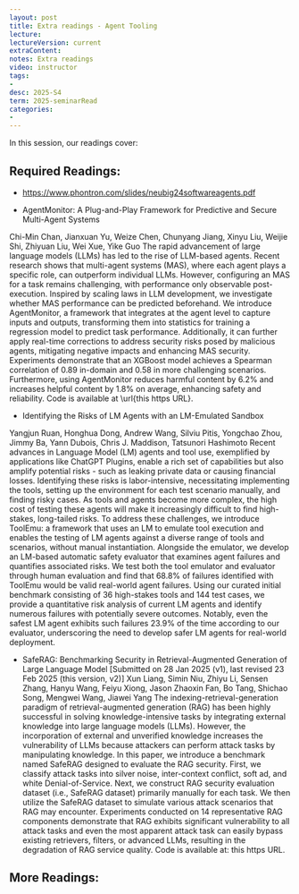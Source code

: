 ```yaml
---
layout: post
title: Extra readings - Agent Tooling   
lecture: 
lectureVersion: current
extraContent: 
notes: Extra readings 
video: instructor   
tags:
- 
desc: 2025-S4
term: 2025-seminarRead
categories:
- 
---
```





In this session, our readings cover: 

## Required Readings: 

+ https://www.phontron.com/slides/neubig24softwareagents.pdf

+ AgentMonitor: A Plug-and-Play Framework for Predictive and Secure Multi-Agent Systems

Chi-Min Chan, Jianxuan Yu, Weize Chen, Chunyang Jiang, Xinyu Liu, Weijie Shi, Zhiyuan Liu, Wei Xue, Yike Guo
The rapid advancement of large language models (LLMs) has led to the rise of LLM-based agents. Recent research shows that multi-agent systems (MAS), where each agent plays a specific role, can outperform individual LLMs. However, configuring an MAS for a task remains challenging, with performance only observable post-execution. Inspired by scaling laws in LLM development, we investigate whether MAS performance can be predicted beforehand. We introduce AgentMonitor, a framework that integrates at the agent level to capture inputs and outputs, transforming them into statistics for training a regression model to predict task performance. Additionally, it can further apply real-time corrections to address security risks posed by malicious agents, mitigating negative impacts and enhancing MAS security. Experiments demonstrate that an XGBoost model achieves a Spearman correlation of 0.89 in-domain and 0.58 in more challenging scenarios. Furthermore, using AgentMonitor reduces harmful content by 6.2% and increases helpful content by 1.8% on average, enhancing safety and reliability. Code is available at \url{this https URL}.


+ Identifying the Risks of LM Agents with an LM-Emulated Sandbox

Yangjun Ruan, Honghua Dong, Andrew Wang, Silviu Pitis, Yongchao Zhou, Jimmy Ba, Yann Dubois, Chris J. Maddison, Tatsunori Hashimoto
Recent advances in Language Model (LM) agents and tool use, exemplified by applications like ChatGPT Plugins, enable a rich set of capabilities but also amplify potential risks - such as leaking private data or causing financial losses. Identifying these risks is labor-intensive, necessitating implementing the tools, setting up the environment for each test scenario manually, and finding risky cases. As tools and agents become more complex, the high cost of testing these agents will make it increasingly difficult to find high-stakes, long-tailed risks. To address these challenges, we introduce ToolEmu: a framework that uses an LM to emulate tool execution and enables the testing of LM agents against a diverse range of tools and scenarios, without manual instantiation. Alongside the emulator, we develop an LM-based automatic safety evaluator that examines agent failures and quantifies associated risks. We test both the tool emulator and evaluator through human evaluation and find that 68.8% of failures identified with ToolEmu would be valid real-world agent failures. Using our curated initial benchmark consisting of 36 high-stakes tools and 144 test cases, we provide a quantitative risk analysis of current LM agents and identify numerous failures with potentially severe outcomes. Notably, even the safest LM agent exhibits such failures 23.9% of the time according to our evaluator, underscoring the need to develop safer LM agents for real-world deployment.

+ SafeRAG: Benchmarking Security in Retrieval-Augmented Generation of Large Language Model
[Submitted on 28 Jan 2025 (v1), last revised 23 Feb 2025 (this version, v2)]
Xun Liang, Simin Niu, Zhiyu Li, Sensen Zhang, Hanyu Wang, Feiyu Xiong, Jason Zhaoxin Fan, Bo Tang, Shichao Song, Mengwei Wang, Jiawei Yang
The indexing-retrieval-generation paradigm of retrieval-augmented generation (RAG) has been highly successful in solving knowledge-intensive tasks by integrating external knowledge into large language models (LLMs). However, the incorporation of external and unverified knowledge increases the vulnerability of LLMs because attackers can perform attack tasks by manipulating knowledge. In this paper, we introduce a benchmark named SafeRAG designed to evaluate the RAG security. First, we classify attack tasks into silver noise, inter-context conflict, soft ad, and white Denial-of-Service. Next, we construct RAG security evaluation dataset (i.e., SafeRAG dataset) primarily manually for each task. We then utilize the SafeRAG dataset to simulate various attack scenarios that RAG may encounter. Experiments conducted on 14 representative RAG components demonstrate that RAG exhibits significant vulnerability to all attack tasks and even the most apparent attack task can easily bypass existing retrievers, filters, or advanced LLMs, resulting in the degradation of RAG service quality. Code is available at: this https URL.


## More Readings: 

